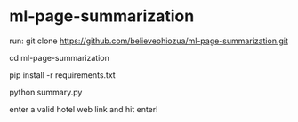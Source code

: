 # ml-page-summarization

run:
git clone https://github.com/believeohiozua/ml-page-summarization.git

cd ml-page-summarization

pip install -r requirements.txt

python summary.py

enter a valid hotel web link and  hit enter!